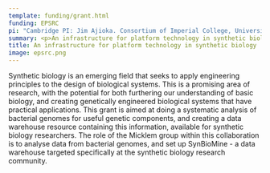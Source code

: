 ```yaml
---
template: funding/grant.html
funding: EPSRC
pi: "Cambridge PI: Jim Ajioka. Consortium of Imperial College, University of Cambridge, University of Edinburgh, Newcastle University, led by R. Kitney (Imperial College)"
summary: <p>An infrastructure for platform technology in synthetic biology.</p>
title: An infrastructure for platform technology in synthetic biology
image: epsrc.png
---
```

Synthetic biology is an emerging field that seeks to apply engineering principles to the design of biological systems. This is a promising area of research, with the potential for both furthering our understanding of basic biology, and creating genetically engineered biological systems that have practical applications. This grant is aimed at doing a systematic analysis of bacterial genomes for useful genetic components, and creating a data warehouse resource containing this information, available for synthetic biology researchers. The role of the Micklem group within this collaboration is to analyse data from bacterial genomes, and set up SynBioMine - a data warehouse targeted specifically at the synthetic biology research community.
